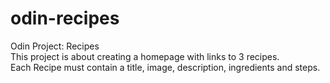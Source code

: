 # odin-recipes
Odin Project: Recipes   
This project is about creating a homepage with links to 3 recipes.     
Each Recipe must contain a title, image, description, ingredients and steps.
